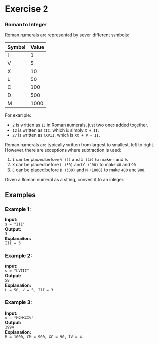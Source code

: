 # Exercise 2

### Roman to Integer

Roman numerals are represented by seven different symbols:

| Symbol | Value |
| ------ | ----- |
| I      | 1     |
| V      | 5     |
| X      | 10    |
| L      | 50    |
| C      | 100   |
| D      | 500   |
| M      | 1000  |

For example:

- `2` is written as `II` in Roman numerals, just two ones added together.
- `12` is written as `XII`, which is simply `X + II`.
- `27` is written as `XXVII`, which is `XX + V + II`.

Roman numerals are typically written from largest to smallest, left to right. However, there are exceptions where subtraction is used:

1. `I` can be placed before `V (5)` and `X (10)` to make `4` and `9`.
2. `X` can be placed before `L (50)` and `C (100)` to make `40` and `90`.
3. `C` can be placed before `D (500)` and `M (1000)` to make `400` and `900`.

Given a Roman numeral as a string, convert it to an integer.

## Examples

### Example 1:

**Input:**  
`s = "III"`  
**Output:**  
`3`  
**Explanation:**  
`III = 3`

### Example 2:

**Input:**  
`s = "LVIII"`  
**Output:**  
`58`  
**Explanation:**  
`L = 50, V = 5, III = 3`

### Example 3:

**Input:**  
`s = "MCMXCIV"`  
**Output:**  
`1994`  
**Explanation:**  
`M = 1000, CM = 900, XC = 90, IV = 4`
